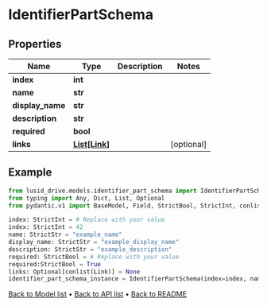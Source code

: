 # IdentifierPartSchema

## Properties
Name | Type | Description | Notes
------------ | ------------- | ------------- | -------------
**index** | **int** |  | 
**name** | **str** |  | 
**display_name** | **str** |  | 
**description** | **str** |  | 
**required** | **bool** |  | 
**links** | [**List[Link]**](Link.md) |  | [optional] 
## Example

```python
from lusid_drive.models.identifier_part_schema import IdentifierPartSchema
from typing import Any, Dict, List, Optional
from pydantic.v1 import BaseModel, Field, StrictBool, StrictInt, conlist, constr

index: StrictInt = # Replace with your value
index: StrictInt = 42
name: StrictStr = "example_name"
display_name: StrictStr = "example_display_name"
description: StrictStr = "example_description"
required: StrictBool = # Replace with your value
required:StrictBool = True
links: Optional[conlist(Link)] = None
identifier_part_schema_instance = IdentifierPartSchema(index=index, name=name, display_name=display_name, description=description, required=required, links=links)

```

[Back to Model list](../README.md#documentation-for-models) &#8226; [Back to API list](../README.md#documentation-for-api-endpoints) &#8226; [Back to README](../README.md)

